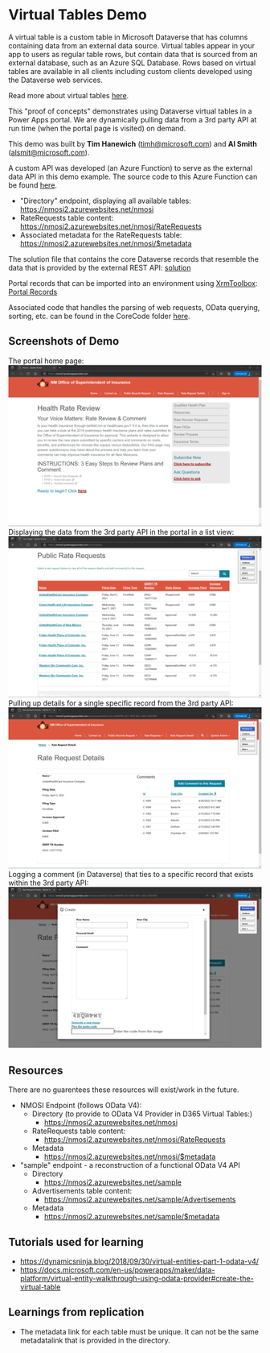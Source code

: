 # Virtual Tables Demo
A virtual table is a custom table in Microsoft Dataverse that has columns containing data from an external data source. Virtual tables appear in your app to users as regular table rows, but contain data that is sourced from an external database, such as an Azure SQL Database. Rows based on virtual tables are available in all clients including custom clients developed using the Dataverse web services.


Read more about virtual tables [here](https://docs.microsoft.com/en-us/power-apps/maker/data-platform/create-edit-virtual-entities).

This "proof of concepts" demonstrates using Dataverse virtual tables in a Power Apps portal. We are dynamically pulling data from a 3rd party API at run time (when the portal page is visited) on demand.

This demo was built by **Tim Hanewich** (timh@microsoft.com) and **Al Smith** (alsmit@microsoft.com).

A custom API was developed (an Azure Function) to serve as the external data API in this demo example. The source code to this Azure Function can be found [here](./RestApiAzureFunction/).
- "Directory" endpoint, displaying all available tables: https://nmosi2.azurewebsites.net/nmosi
- RateRequests table content: https://nmosi2.azurewebsites.net/nmosi/RateRequests
- Associated metadata for the RateRequests table: https://nmosi2.azurewebsites.net/nmosi/$metadata

The solution file that contains the core Dataverse records that resemble the data that is provided by the external REST API: [solution](./RateRequests_1_0_0_1.zip)

Portal records that can be imported into an environment using [XrmToolbox](https://www.xrmtoolbox.com/): [Portal Records](./portal-records.xml)

Associated code that handles the parsing of web requests, OData querying, sorting, etc. can be found in the CoreCode folder [here](./CoreCode/).

## Screenshots of Demo
The portal home page:
![img1](./images/img1.png)
Displaying the data from the 3rd party API in the portal in a list view:
![img2](./images/img2.png)
Pulling up details for a single specific record from the 3rd party API:
![img3](./images/img3.png)
Logging a comment (in Dataverse) that ties to a specific record that exists within the 3rd party API:
![img4](./images/img4.png)

## Resources
There are no guarentees these resources will exist/work in the future.
- NMOSI Endpoint (follows OData V4):
    - Directory (to provide to OData V4 Provider in D365 Virtual Tables:)
        - https://nmosi2.azurewebsites.net/nmosi
    - RateRequests table content:
        - https://nmosi2.azurewebsites.net/nmosi/RateRequests
    - Metadata
        - https://nmosi2.azurewebsites.net/nmosi/$metadata
- "sample" endpoint - a reconstruction of a functional OData V4 API
    - Directory
        - https://nmosi2.azurewebsites.net/sample
    - Advertisements table content:
        - https://nmosi2.azurewebsites.net/sample/Advertisements
    - Metadata
        - https://nmosi2.azurewebsites.net/sample/$metadata


## Tutorials used for learning
- https://dynamicsninja.blog/2018/09/30/virtual-entities-part-1-odata-v4/
- https://docs.microsoft.com/en-us/powerapps/maker/data-platform/virtual-entity-walkthrough-using-odata-provider#create-the-virtual-table

## Learnings from replication
- The metadata link for each table must be unique. It can not be the same metadatalink that is provided in the directory.